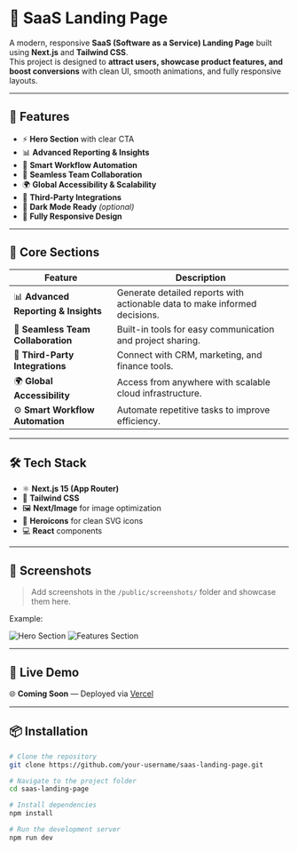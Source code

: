 # 🚀 SaaS Landing Page

A modern, responsive **SaaS (Software as a Service) Landing Page** built using **Next.js** and **Tailwind CSS**.  
This project is designed to **attract users, showcase product features, and boost conversions** with clean UI, smooth animations, and fully responsive layouts.

---

## 🌟 Features

- ⚡ **Hero Section** with clear CTA
- 📊 **Advanced Reporting & Insights**
- 🤖 **Smart Workflow Automation**
- 👥 **Seamless Team Collaboration**
- 🌍 **Global Accessibility & Scalability**
- 🔗 **Third-Party Integrations**
- 🌙 **Dark Mode Ready** *(optional)*
- 📱 **Fully Responsive Design**

---

## 🧠 Core Sections

| Feature | Description |
|---------|-------------|
| 📊 **Advanced Reporting & Insights** | Generate detailed reports with actionable data to make informed decisions. |
| 🤝 **Seamless Team Collaboration** | Built-in tools for easy communication and project sharing. |
| 🔗 **Third-Party Integrations** | Connect with CRM, marketing, and finance tools. |
| 🌍 **Global Accessibility** | Access from anywhere with scalable cloud infrastructure. |
| ⚙️ **Smart Workflow Automation** | Automate repetitive tasks to improve efficiency. |

---

## 🛠️ Tech Stack

- ⚛️ **Next.js 15 (App Router)**
- 💨 **Tailwind CSS**
- 🖼️ **Next/Image** for image optimization
- 🎯 **Heroicons** for clean SVG icons
- 💻 **React** components

---

## 📸 Screenshots

> Add screenshots in the `/public/screenshots/` folder and showcase them here.

Example:

![Hero Section](public/screenshots/hero-section.png)
![Features Section](public/screenshots/features-section.png)

---

## 🔗 Live Demo

🌐 **Coming Soon** — Deployed via [Vercel](https://vercel.com/)

---

## 📦 Installation

```bash
# Clone the repository
git clone https://github.com/your-username/saas-landing-page.git

# Navigate to the project folder
cd saas-landing-page

# Install dependencies
npm install

# Run the development server
npm run dev
